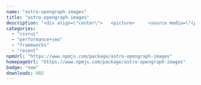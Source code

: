 ```yaml
---
name: "astro-opengraph-images"
title: "astro-opengraph-images"
description: "<div align=\"center\">   <picture>     <source media=\"(prefers-color-scheme: dark)\" srcset=\"https://cdn.rawgit.com/shepherdjerred/astro-opengraph-images/main/assets/logo-dark.png\">     <source media=\"(prefers-color-scheme: light)\" srcset=\"https://cdn.rawgit"
categories:
  - "css+ui"
  - "performance+seo"
  - "frameworks"
  - "recent"
npmUrl: "https://www.npmjs.com/package/astro-opengraph-images"
homepageUrl: "https://www.npmjs.com/package/astro-opengraph-images"
badge: "new"
downloads: 802
---
```

